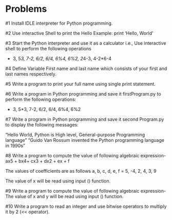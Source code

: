 # **Problems**

#1 Install IDLE interpreter for Python programming.

#2 Use interactive Shell to print the Hello
 Example: print ‘Hello, World’

#3 Start the Python interpreter and use it as a calculator i.e., Use interactive shell to perform the following operations

+ 3, 5*3, 7-2, 6/2, 6/4, 6%4, 6%2, 2*4-3, 4-2*6-4


#4 Define Variable First name and last name which consists of your first and last names respectively.

#5 Write a program to print your full name using single print statement.

#6 Write a program in Python programming and save it firstProgram.py to perform the following operations:

+ 3, 5*3, 7-2, 6/2, 6/4, 6%4, 6%2

#7 Write a program in Python programming and save it second Program.py to display the following messages:

“Hello World, Python is High level, General-purpose Programming language”
“Guido Van Rossum invented the Python programming language in 1990s”

#8 Write a program to compute the value of following algebraic expression- 
ax5 + bx4+ cx3 + dx2 + ex + f

The values of coefficients are as follows a, b, c, d, e, f = 5, -4, 2, 4, 3, 9

The value of x will be read using input () function.

#9 Write a program to compute the value of following algebraic expression-
The value of x and y will be read using input () function.

#10 Write a program to read an integer and use bitwise operators to multiply it by 2
(<< operator).